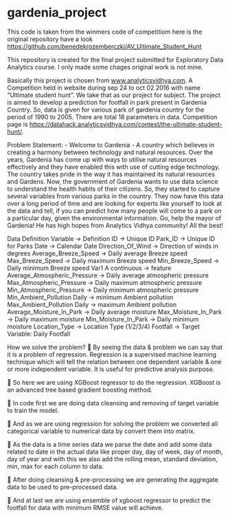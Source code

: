 # gardenia_project

This code is taken from the winmers code of competitiom here is the original repository have a look
https://github.com/benedekrozemberczki/AV_Ultimate_Student_Hunt

This repository is created for the final project submitted for Exploratory Data Analytics course. I only made some chages original work is not mine.

Basically this project is chosen from www.analyticsvidhya.com. A Competition held in website during sep 24 to oct 02 2016 with name “Ultimate student hunt”. We take that as our project for subject. The project is aimed to develop a prediction for footfall in park present in Gardenia Country. So, data is given for various park of gardenia country for the period of 1990 to 2005. There are total 18 parameters in data.
Competition page is https://datahack.analyticsvidhya.com/contest/the-ultimate-student-hunt/.

Problem Statement: -
Welcome to Gardenia - A country which believes in creating a harmony between technology and natural resources. Over the years, Gardenia has come up with ways to utilise natural resources effectively and they have enabled this with use of cutting edge technology. 
The country takes pride in the way it has maintained its natural resources and Gardens. Now, the government of Gardenia wants to use data science to understand the health habits of their citizens. So, they started to capture several variables from various parks in the country.
They now have this data over a long period of time and are looking for experts like yourself to look at the data and tell, if you can predict how many people will come to a park on a particular day, given the environmental information.
Go, help the mayor of Gardenia! He has high hopes from Analytics Vidhya community! All the best!



Data Definition
Variable ->	  Definition
ID	->  Unique ID
Park_ID ->	Unique ID for Parks
Date ->	Calendar Date
Direction_Of_Wind ->	Direction of winds in degrees
Average_Breeze_Speed ->	Daily average Breeze speed
Max_Breeze_Speed ->	Daily maximum Breeze speed
Min_Breeze_Speed ->	Daily minimum Breeze speed
Var1	A continuous -> feature
Average_Atmospheric_Pressure ->	Daily average atmospheric pressure
Max_Atmospheric_Pressure ->	Daily maximum atmospheric pressure
Min_Atmospheric_Pressure ->	Daily minimum atmospheric pressure
Min_Ambient_Pollution	Daily -> minimum Ambient pollution
Max_Ambient_Pollution	Daily -> maximum Ambient pollution
Average_Moisture_In_Park ->	Daily average moisture
Max_Moisture_In_Park ->	Daily maximum moisture
Min_Moisture_In_Park ->	Daily minimum moisture
Location_Type ->	Location Type (1/2/3/4)
Footfall ->	Target Variable: Daily Footfall

How we solve the problem?
	By seeing the data & problem we can say that it is a problem of regression. Regression is a supervised machine learning technique which will tell the relation between one dependent variable & one or more independent variable. It is useful for predictive analysis purpose.

	So here we are using XGBoost regressor to do the regression. XGBoost is an advanced tree based gradient boosting method.

	 In code first we are doing data cleansing and removing of target variable to train the model.

	And as we are using regression for solving the problem we converted all categorical variable to numerical data by convert them into matrix.

	As the data is a time series data we parse the date and add some data related to date in the actual data like proper day, day of week, day of month, day of year and with this we also add the rolling mean, standard deviation, min, max for each column to data.

	After doing cleansing & pre-processing we are generating the aggregate data to be used to pre-processed data.

	And at last we are using ensemble of xgboost regressor to predict the footfall for data with minimum RMSE value will achieve.




